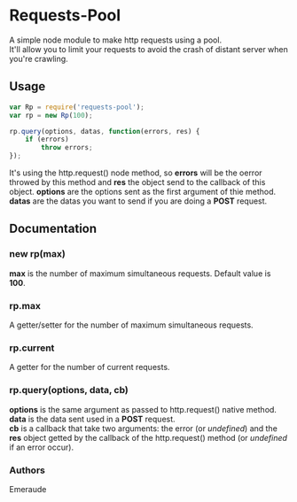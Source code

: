 # Requests-Pool

A simple node module to make http requests using a pool.  
It'll allow you to limit your requests to avoid the crash of distant server when you're crawling.

## Usage

```javascript
var Rp = require('requests-pool');
var rp = new Rp(100);

rp.query(options, datas, function(errors, res) {
	if (errors)
		throw errors;
});
```

It's using the http.request() node method, so **errors** will be the oerror throwed by this method and **res** the object send to the callback of this object. **options** are the options sent as the first argument of thie method.  
**datas** are the datas you want to send if you are doing a **POST** request.

## Documentation
### new rp(max)

**max** is the number of maximum simultaneous requests. Default value is **100**.

### rp.max

A getter/setter for the number of maximum simultaneous requests.

### rp.current

A getter for the number of current requests.

### rp.query(options, data, cb)

**options** is the same argument as passed to http.request() native method.  
**data** is the data sent used in a **POST** request.  
**cb** is a callback that take two arguments: the error (or *undefined*) and the **res** object getted by the callback of the http.request() method (or *undefined* if an error occur).

### Authors

Emeraude

